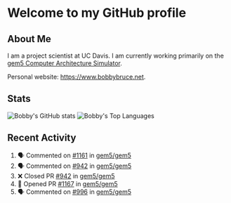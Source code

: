 # Welcome to my GitHub profile

## About Me

I am a project scientist at UC Davis. I am currently working primarily on the [gem5 Computer Architecture Simulator](https://github.com/gem5).

Personal website: <https://www.bobbybruce.net>.

## Stats

![Bobby's GitHub stats](https://github-readme-stats.vercel.app/api?username=bobbyrbruce&show_icons=true&theme=responsive&include_all_commits=true&count_private=true&show=reviews&disable_animations=true)
![Bobby's Top Languages ](https://github-readme-stats.vercel.app/api/top-langs/?username=bobbyrbruce&layout=compact&theme=responsive&count_private=true&langs_count=10&disable_animations=true)

## Recent Activity

<!--START_SECTION:activity-->
1. 🗣 Commented on [#1161](https://github.com/gem5/gem5/pull/1161#issuecomment-2131646678) in [gem5/gem5](https://github.com/gem5/gem5)
2. 🗣 Commented on [#942](https://github.com/gem5/gem5/pull/942#issuecomment-2131484142) in [gem5/gem5](https://github.com/gem5/gem5)
3. ❌ Closed PR [#942](https://github.com/gem5/gem5/pull/942) in [gem5/gem5](https://github.com/gem5/gem5)
4. 💪 Opened PR [#1167](https://github.com/gem5/gem5/pull/1167) in [gem5/gem5](https://github.com/gem5/gem5)
5. 🗣 Commented on [#996](https://github.com/gem5/gem5/pull/996#issuecomment-2128081270) in [gem5/gem5](https://github.com/gem5/gem5)
<!--END_SECTION:activity-->
